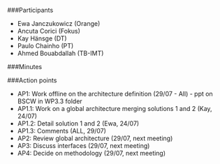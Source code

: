 ###Participants
* Ewa Janczukowicz (Orange)
* Ancuta Corici (Fokus)
* Kay Hänsge (DT)
* Paulo Chainho (PT)
* Ahmed Bouabdallah (TB-IMT)

###Minutes

###Action points
* AP1: Work offline on the architecture definition (29/07 - All) - ppt on BSCW in WP3.3 folder
*   AP1.1: Work on a global architecture merging solutions 1 and 2 (Kay, 24/07)
*   AP1.2: Detail solution 1 and 2 (Ewa, 24/07)
*   AP1.3: Comments (ALL, 29/07)
* AP2: Review global architecture (29/07, next meeting)
* AP3: Discuss interfaces (29/07, next meeting)
* AP4: Decide on methodology (29/07, next meeting)

